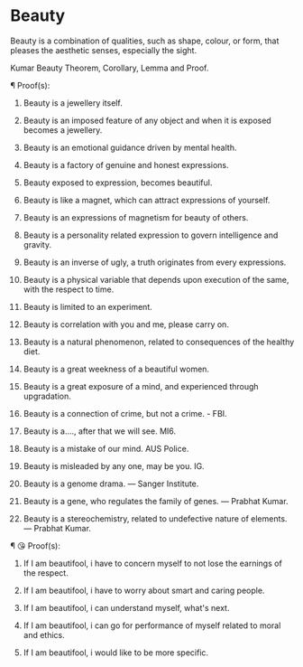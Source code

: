 # Beauty
Beauty is a combination of qualities, such as shape, colour, or form, that pleases the aesthetic senses, especially the sight.

Kumar Beauty Theorem, Corollary, Lemma and Proof.

¶ Proof(s):

1. Beauty is a jewellery itself.

2. Beauty is an imposed feature of any object and when it is exposed becomes a jewellery.

3. Beauty is an emotional guidance driven by mental health.

4. Beauty is a factory of genuine and honest expressions.

5. Beauty exposed to expression, becomes beautiful.

6. Beauty is like a magnet, which can attract expressions of yourself.

7. Beauty is an expressions of magnetism for beauty of others.

8. Beauty is a personality related expression to govern intelligence and gravity.

9. Beauty is an inverse of ugly, a truth originates from every expressions.

10. Beauty is a physical variable that depends upon execution of the same, with the respect to time.

11. Beauty is limited to an experiment.

12. Beauty is correlation with you and me, please carry on.

13. Beauty is a natural phenomenon, related to consequences of the healthy diet.

14. Beauty is a great weekness of a beautiful women.

15. Beauty is a great exposure of a mind, and experienced through upgradation.

16. Beauty is a connection of crime, but not a crime. - FBI.

17. Beauty is a...., after that we will see. MI6.

18. Beauty is a mistake of our mind. AUS Police.

19. Beauty is misleaded by any one, may be you. IG.

20. Beauty is a genome drama. — Sanger Institute.

21. Beauty is a gene, who regulates the family of genes. — Prabhat Kumar.

22. Beauty is a stereochemistry, related to undefective nature of elements. — Prabhat Kumar.

¶ 😘 Proof(s):

1. If I am beautifool, i have to concern myself to not lose the earnings of the respect.

2. If I am beautifool, i have to worry about smart and caring people.

3. If I am beautifool, i can understand myself, what's next.

4. If I am beautifool, i can go for performance of myself related to moral and ethics.

4. If I am beautifool, i would like to be more specific.
